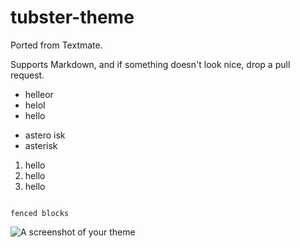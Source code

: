 # tubster-theme

Ported from Textmate.

Supports Markdown, and if something doesn't look nice, drop a pull request.

+ helleor
+ helol
+ hello

- astero isk
- asterisk

1. hello
2. hello
3. hello


```

fenced blocks

```

![A screenshot of your theme](https://f.cloud.github.com/assets/69169/2289498/4c3cb0ec-a009-11e3-8dbd-077ee11741e5.gif)
